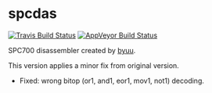spcdas
======
[![Travis Build Status](https://travis-ci.com/gocha/spcdas.svg?branch=master)](https://travis-ci.com/gocha/spcdas) [![AppVeyor Build Status](https://ci.appveyor.com/api/projects/status/xn4ebv22a2c9kagn/branch/master?svg=true)](https://ci.appveyor.com/project/gocha/spcdas/branch/master)

SPC700 disassembler created by [byuu](http://byuu.org/).

This version applies a minor fix from original version.

- Fixed: wrong bitop (or1, and1, eor1, mov1, not1) decoding.
